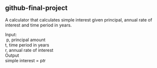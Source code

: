 ## github-final-project

A calculator that calculates simple interest given principal, annual rate of interest and time period in years.  

Input:  
&nbsp;p, principal amount  
t, time period in years  
r, annual rate of interest  
Output  
   simple interest = p*t*r  
   
